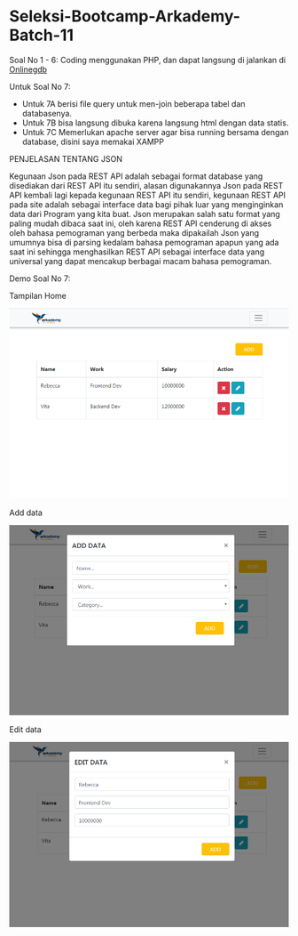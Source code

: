 # Seleksi-Bootcamp-Arkademy-Batch-11
Soal No 1 - 6: Coding menggunakan PHP, dan dapat langsung di jalankan di [Onlinegdb](https://www.onlinegdb.com/)

Untuk Soal No 7: 
- Untuk 7A berisi file query untuk men-join beberapa tabel dan databasenya.
- Untuk 7B bisa langsung dibuka karena langsung html dengan data statis.
- Untuk 7C Memerlukan apache server agar bisa running bersama dengan database, disini saya memakai XAMPP

PENJELASAN TENTANG JSON

Kegunaan Json pada REST API adalah sebagai format database yang disediakan dari REST API itu sendiri, alasan digunakannya Json pada REST API kembali lagi kepada kegunaan REST API itu sendiri, kegunaan REST API pada site adalah sebagai interface data bagi pihak luar yang menginginkan data dari Program yang kita buat. Json merupakan salah satu format yang paling mudah dibaca saat ini, oleh karena REST API cenderung di akses oleh bahasa pemograman yang berbeda maka dipakailah Json yang umumnya bisa di parsing kedalam bahasa pemograman apapun yang ada saat ini sehingga menghasilkan REST API sebagai interface data yang universal yang dapat mencakup berbagai macam bahasa pemograman.

Demo Soal No 7:

Tampilan Home

![home](https://raw.githubusercontent.com/baubautoxic/Arkademy-B11-3/master/soal_no_7/img/1.png)

Add data

![add data](https://raw.githubusercontent.com/baubautoxic/Arkademy-B11-3/master/soal_no_7/img/2.png)

Edit data

![edit data](https://raw.githubusercontent.com/baubautoxic/Arkademy-B11-3/master/soal_no_7/img/3.png)
